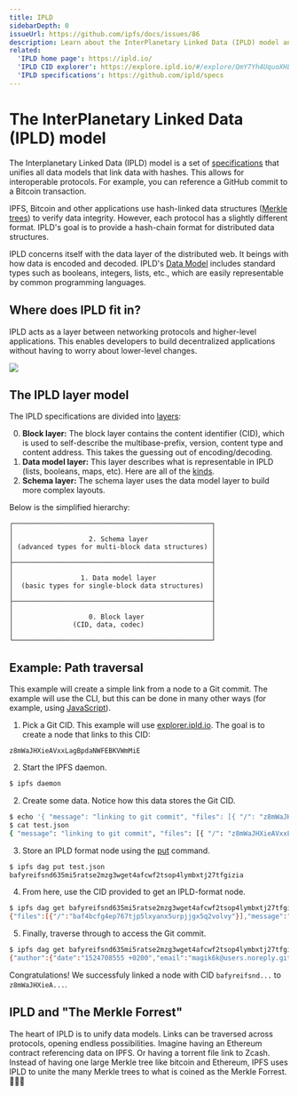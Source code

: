 ```yaml
---
title: IPLD
sidebarDepth: 0
issueUrl: https://github.com/ipfs/docs/issues/86
description: Learn about the InterPlanetary Linked Data (IPLD) model and how it forms an important ingredient in IPFS.
related:
  'IPLD home page': https://ipld.io/
  'IPLD CID explorer': https://explore.ipld.io/#/explore/QmY7Yh4UquoXHLPFo2XbhXkhBvFoPwmQUSa92pxnxjQuPU
  'IPLD specifications': https://github.com/ipld/specs
---
```


# The InterPlanetary Linked Data (IPLD) model

The Interplanetary Linked Data (IPLD) model is a set of [specifications](https://github.com/ipld/specs) that unifies all data models that link data with hashes. This allows for interoperable protocols. For example, you can reference a GitHub commit to a Bitcoin transaction.

IPFS, Bitcoin and other applications use hash-linked data structures ([Merkle trees](https://docs-beta.ipfs.io/concepts/merkle-dag/)) to verify data integrity. However, each protocol has a slightly different format. IPLD's goal is to provide a hash-chain format for distributed data structures.

IPLD concerns itself with the data layer of the distributed web. It beings with how data is encoded and decoded. IPLD's [Data Model](https://github.com/ipld/specs) includes standard types such as booleans, integers, lists, etc., which are easily representable by common programming languages.

## Where does IPLD fit in?

IPLD acts as a layer between networking protocols and higher-level applications. This enables developers to build decentralized applications without having to worry about lower-level changes.

![](https://gateway.ipfs.io/ipfs/QmXgrfpCcSFfXnXqSz6G3V9E21pTZdBmVdsBQCkr86kHXP)

## The IPLD layer model

The IPLD specifications are divided into [layers](https://github.com/ipld/specs#ipld-layer-model):

0. **Block layer:** The block layer contains the content identifier (CID), which is used to self-describe the multibase-prefix, version, content type and content address. This takes the guessing out of encoding/decoding.
1. **Data model layer:** This layer describes what is representable in IPLD (lists, booleans, maps, etc). Here are all of the [kinds](https://github.com/ipld/specs/blob/master/data-model-layer/data-model.md#kinds).
2. **Schema layer:** The schema layer uses the data model layer to build more complex layouts.

Below is the simplified hierarchy:

```
┌──────────────────────────────────────────────────┐
│                                                  │
│                   2. Schema layer                │
│ (advanced types for multi-block data structures) │
│                                                  │
├──────────────────────────────────────────────────┤
│                                                  │
│                 1. Data model layer              │
│  (basic types for single-block data structures)  │
│                                                  │
├──────────────────────────────────────────────────┤
│                                                  │
│                   0. Block layer                 │
│               (CID, data, codec)                 │
│                                                  │
└──────────────────────────────────────────────────┘
```

## Example: Path traversal

This example will create a simple link from a node to a Git commit. The example will use the CLI, but this can be done in many other ways (for example, using [JavaScript](https://github.com/ipfs/js-ipfs-http-client)).

1. Pick a Git CID. This example will use [explorer.ipld.io](https://explore.ipld.io/#/explore/z8mWaJHXieAVxxLagBpdaNWFEBKVWmMiE). The goal is to create a node that links to this CID:

```
z8mWaJHXieAVxxLagBpdaNWFEBKVWmMiE
```

2. Start the IPFS daemon.

```bash
$ ipfs daemon
```

2. Create some data. Notice how this data stores the Git CID.

```bash
$ echo '{ "message": "linking to git commit", "files": [{ "/": "z8mWaJHXieAVxxLagBpdaNWFEBKVWmMiE" }] }' > test.json
$ cat test.json
{ "message": "linking to git commit", "files": [{ "/": "z8mWaJHXieAVxxLagBpdaNWFEBKVWmMiE" }] }}
```

3. Store an IPLD format node using the [put](https://docs.ipfs.io/reference/api/cli/#ipfs-dag-put) command.

```bash
$ ipfs dag put test.json
bafyreifsnd635mi5ratse2mzg3wget4afcwf2tsop4lymbxtj27tfgizia
```

4. From here, use the CID provided to get an IPLD-format node.

```bash
$ ipfs dag get bafyreifsnd635mi5ratse2mzg3wget4afcwf2tsop4lymbxtj27tfgizia
{"files":[{"/":"baf4bcfg4ep767tjp5lxyanx5urpjjgx5q2volvy"}],"message":"linking to git commit"}
```

5. Finally, traverse through to access the Git commit.

```bash
$ ipfs dag get bafyreifsnd635mi5ratse2mzg3wget4afcwf2tsop4lymbxtj27tfgizia/files/0/
{"author":{"date":"1524708555 +0200","email":"magik6k@users.noreply.github.com","name":"Łukasz Magiera"},"committer":{"date":"1524708555 +0200","email":"noreply@github.com","name":"GitHub"},"message":"Merge pull request #31 from ipfs-shipyard/feat/zip-button\n\nDownload Zip button","other":[" "],"parents":[{"/":"baf4bcfcjvhadrgzmwjflz25kyyc3tolmqaobvfy"},{"/":"baf4bcfcfa2xemiceossebsosuxsi77m5ztatwci"}],"signature":{"Text":" \n wsBcBAABCAAQBQJa4TTLCRBK7hj4Ov3rIwAAdHIIAFIOYsbNvoXO+N7d1pnhR6Ue\n qE2qLrldXeGI+04k3i0rmL8/YAi3zavCA1F1VfjSxX8nYsdYWmjljURiDL07y+5K\n RDxsdHPvf8GUN04rO3mVbCISAme3okGMdrn+hfEdZVdwGdUFva0vtegMWDvnADnY\n si6kURUTONywkNLLHsUD6kPUk2YEZuruaSWblGQwS1ejGzfPo7n4z/ScotC/XxFP\n SCj93XLLlh6HBhh4huJgr2HA/13Tg4XLW5+DnE1mIs3FA0cCQ2WGZCbXEugX/+xv\n u0UWyVv7o8xWt0SJeAFpOLDy7MhCpETJsQ0sFe6Mte6plzsa4vM8/Rq+nI5TzoU=\n =RYjo\n"},"tree":{"/":"baf4bcfcqex3wt5ajfg3lynpufxpiivqt5nxlmxy"}}"
```

Congratulations! We successfuly linked a node with CID `bafyreifsnd...` to `z8mWaJHXieA...`.

## IPLD and "The Merkle Forrest"

The heart of IPLD is to unify data models. Links can be traversed across protocols, opening endless possibilities. Imagine having an Ethereum contract referencing data on IPFS. Or having a torrent file link to Zcash. Instead of having one large Merkle tree like bitcoin and Ethereum, IPFS uses IPLD to unite the many Merkle trees to what is coined as the Merkle Forrest. 🌳🌲🌴
